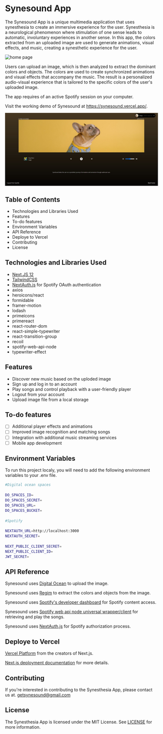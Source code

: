 # Synesound App

The Synesound App is a unique multimedia application that uses synesthesia to create an immersive experience for the user. Synesthesia is a neurological phenomenon where stimulation of one sense leads to automatic, involuntary experiences in another sense. In this app, the colors extracted from an uploaded image are used to generate animations, visual effects, and music, creating a synesthetic experience for the user.

<img src='./pages/img/SynesoundHome.jpg' alt="home page">

Users can upload an image, which is then analyzed to extract the dominant colors and objects. The colors are used to create synchronized animations and visual effects that accompany the music. The result is a personalized audio-visual experience that is tailored to the specific colors of the user's uploaded image.

The app requires of an active Spotify session on your computer.

Visit the working demo of Synesound at https://synesound.vercel.app/.

<img src='./pages/img/SynesoundDog.jpg' alt="home page">

## Table of Contents

- Technologies and Libraries Used
- Features
- To-do features
- Environment Variables
- API Reference
- Deploye to Vercel
- Contributing
- License

## Technologies and Libraries Used

- [Next.JS 12](https://nextjs.org/)
- [TailwindCSS](https://tailwindcss.com/)
- [NextAuth.js](https://next-auth.js.org/) for Spotify OAuth authentication
- axios
- heroicons/react
- formidable
- framer-motion
- lodash
- primeicons
- primereact
- react-router-dom
- react-simple-typewriter
- react-transition-group
- recoil
- spotify-web-api-node
- typewriter-effect

## Features

- Discover new music based on the uploded image
- Sign up and log in to an account
- Play songs and control playback with a user-friendly player
- Logout from your account
- Upload image file from a local storage

## To-do features

- [ ] Additional player effects and animations
- [ ] Improved image recognition and matching songs
- [ ] Integration with additional music streaming services
- [ ] Mobile app development

## Environment Variables

To run this project localy, you will need to add the following environment variables to your .env file.

```bash
#Digital ocean spaces

DO_SPACES_ID=
DO_SPACES_SECRET=
DO_SPACES_URL=
DO_SPACES_BUCKET=

#Spotify

NEXTAUTH_URL=http://localhost:3000
NEXTAUTH_SECRET=

NEXT_PUBLIC_CLIENT_SECRET=
NEXT_PUBLIC_CLIENT_ID=
JWT_SECRET=
```

## API Reference

Synesound uses [Digital Ocean](https://try.digitalocean.com/cloud-storage/) to upload the image.

Synesound uses [Regim](https://rapidapi.com/rekinm-lnlYQT00U1z/api/regim3) to extract the colors and objects from the image.

Synesound uses [Spotify's developer dashboard](https://developer.spotify.com/dashboard/) for Spotify content access.

Synesound uses [Spotify web api node universal wrapper/client](https://github.com/thelinmichael/spotify-web-api-node) for retrieving and play the songs.

Synesound uses [NextAuth.js](https://next-auth.js.org/) for Spotify authorization process.

## Deploye to Vercel

[Vercel Platform](https://vercel.com/new?utm_medium=default-template&filter=next.js&utm_source=create-next-app&utm_campaign=create-next-app-readme) from the creators of Next.js.

[Next.js deployment documentation](https://nextjs.org/docs/deployment) for more details.

## Contributing

If you're interested in contributing to the Synesthesia App, please contact us at. getsynesound@gmail.com

## License

The Synesthesia App is licensed under the MIT License. See [LICENSE](https://chat.openai.com/LICENSE) for more information.
